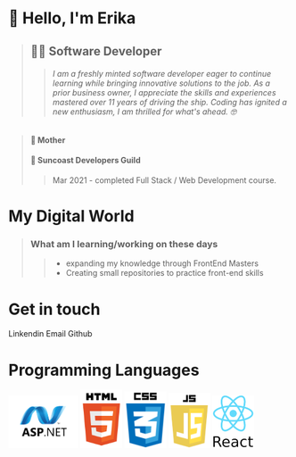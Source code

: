 # :wave: Hello, I'm Erika 
> ## :woman_technologist: **Software Developer**  
>> ###### I am a freshly minted software developer eager to continue learning while bringing innovative solutions to the job. As a prior business owner, I appreciate the skills and experiences mastered over 11 years of driving the ship. Coding has ignited a new enthusiasm, I am thrilled for what's ahead. :nerd_face:

> #### :woman: Mother 
> #### :school: Suncoast Developers Guild
>>Mar 2021 - completed Full Stack / Web Development course.

# **My Digital World** 
>
>### What am I learning/working on these days
>> - expanding my knowledge through FrontEnd Masters
>> - Creating small repositories to practice front-end skills

# **Get in touch**
Linkendin
Email
Github

# **Programming Languages**
<img src="https://github.com/ERIKASTIGLEMAN/ERIKASTIGLEMAN/blob/trunk/Images/asp.net-border.png" width="125"> <img src="https://github.com/ERIKASTIGLEMAN/ERIKASTIGLEMAN/blob/trunk/Images/HTML.png" width="75"> <img src="https://github.com/ERIKASTIGLEMAN/ERIKASTIGLEMAN/blob/trunk/Images/CSS.png" width="75"> <img src="https://github.com/ERIKASTIGLEMAN/ERIKASTIGLEMAN/blob/trunk/Images/JS.png" width="75"> <img src="https://github.com/ERIKASTIGLEMAN/ERIKASTIGLEMAN/blob/trunk/Images/REACT.png" width="75">




